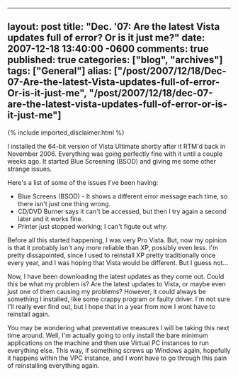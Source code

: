   ---
  layout: post
  title: "Dec. '07: Are the latest Vista updates full of error? Or is it just me?"
  date: 2007-12-18 13:40:00 -0600
  comments: true
  published: true
  categories: ["blog", "archives"]
  tags: ["General"]
  alias: ["/post/2007/12/18/Dec-07-Are-the-latest-Vista-updates-full-of-error-Or-is-it-just-me", "/post/2007/12/18/dec-07-are-the-latest-vista-updates-full-of-error-or-is-it-just-me"]
  ---
<!-- more -->
{% include imported_disclaimer.html %}
<p>I installed the 64-bit version of Vista Ultimate shortly after it RTM'd back in November 2006. Everything was going perfectly fine with it until a couple weeks ago. It started Blue Screening (BSOD) and giving me some&nbsp;other strange issues.</p>
<p>Here's a list of some of the issues I've been having:</p>
<ul>
<li>Blue Screens (BSOD) - It shows a different error message each time, so there isn't just one thing wrong.</li>
<li>CD/DVD Burner says it can't be accessed, but then I try again a second later and it works fine.</li>
<li>Printer just stopped working;&nbsp;I can't figute out why.</li>
</ul>
<p>Before all this started happening, I was very Pro Vista. But, now my opinion is that it probably isn't any more reliable than XP, possibly even less. I'm pretty dissapointed, since I used to reinstall XP pretty traditionally once every year, and I was hoping that Vista would be different. But I guess not...</p>
<p>Now, I have been downloading the latest updates as they come out. Could this be what my problem is? Are the latest updates to Vista, or maybe even just one of them causing my problems? However, it could always be something I installed, like some crappy program or faulty driver. I'm not sure I'll really ever find out, but I hope that in a year from now I wont have to reinstall again.</p>
<p>You may be wondering what preventative measures I will be taking this next time around. Well, I'm actually going to only install the bare minimum applications on the machine and then use Virtual PC instances to run everything else. This way, if something screws up Windows again, hopefully it happens within the VPC instance, and I wont have to go through this pain of reinstalling everything again.</p>
